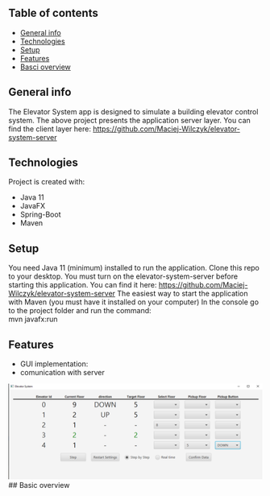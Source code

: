 ## Table of contents
* [General info](#general-info)
* [Technologies](#technologies)
* [Setup](#setup)
* [Features](#features)
* [Basci overview](#basic-overview)

## General info
The Elevator System app is designed to simulate a building elevator control system. The above project presents the application server layer. You can find the client layer here: https://github.com/Maciej-Wilczyk/elevator-system-server

## Technologies
Project is created with:
* Java 11
* JavaFX
* Spring-Boot
* Maven

## Setup
You need Java 11 (minimum) installed to run the application. Clone this repo to your desktop.
You must turn on the elevator-system-server before starting this application. You can find it here: https://github.com/Maciej-Wilczyk/elevator-system-server
The easiest way to start the application with Maven (you must have it installed on your computer)
In the console go to the project folder and run the command: <br /> mvn javafx:run 


## Features
* GUI implementation:
* comunication with server
 <img src="images/system.png">
## Basic overview

